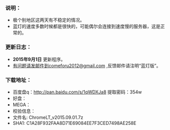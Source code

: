 ### 说明：
* 极个别地区这两天有不稳定的情况。
* 蓝灯的速度多数时候都是很快的，可能偶尔会连接到速度慢的服务器，这是正常的。

### 更新日志：
* **2015年9月1日** 更新程序。
* 有问题请发邮件到comeforu2012@gmail.com ,反馈邮件请注明“蓝灯版”。

### 下载地址：
 * 百度盘q：http://pan.baidu.com/s/1qWDXJa8 提取密码：354w
 * 好盘：
 * MEGA：
 * 校验信息：
  * 文件名: ChromeLT_v2015.09.01.7z
  * SHA1: C1A28F932FAA8D71E69084EE7F3CED7498AE258E

